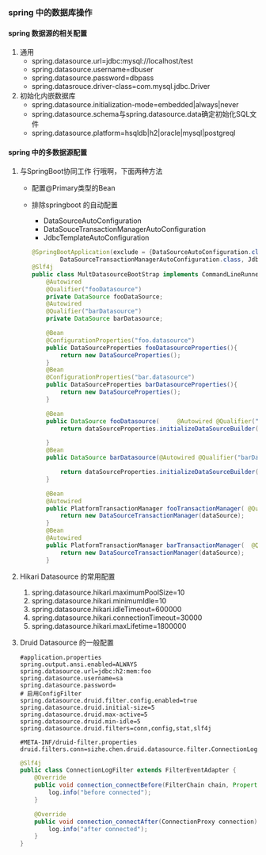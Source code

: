 ### spring 中的数据库操作
#### spring 数据源的相关配置
1. 通用
   * spring.datasource.url=jdbc:mysql://localhost/test
   * spring.datasource.username=dbuser
   * spring.datasource.password=dbpass
   * spring.datasrouce.driver-class=com.mysql.jdbc.Driver
2. 初始化内嵌数据库
   * spring.datasource.initialization-mode=embedded|always|never
   * spring.datasource.schema与spring.datasource.data确定初始化SQL文件
   * spring.datasource.platform=hsqldb|h2|oracle|mysql|postgreql



#### spring 中的多数据源配置

1. 与SpringBoot协同工作 行哦啊，下面两种方法    

   * 配置@Primary类型的Bean

   * 排除springboot 的自动配置

     * DataSourceAutoConfiguration
     * DataSouceTransactionManagerAutoConfiguration
     * JdbcTemplateAutoConfiguration

     ``` java
     @SpringBootApplication(exclude = {DataSourceAutoConfiguration.class,
             DataSourceTransactionManagerAutoConfiguration.class, JdbcTemplateAutoConfiguration.class})
     @Slf4j
     public class MultDatasourceBootStrap implements CommandLineRunner {
         @Autowired
         @Qualifier("fooDatasource")
         private DataSource fooDataSource;
         @Autowired
         @Qualifier("barDatasource")
         private DataSource barDatasource;
     
         @Bean
         @ConfigurationProperties("foo.datasource")
         public DataSourceProperties fooDatasourceProperties(){
             return new DataSourceProperties();
         }
         @Bean
         @ConfigurationProperties("bar.datasource")
         public DataSourceProperties barDatasourceProperties(){
             return new DataSourceProperties();
         }
     
         @Bean
         public DataSource fooDatasource(     @Autowired @Qualifier("fooDatasourceProperties")DataSourceProperties dataSourceProperties ){
             return dataSourceProperties.initializeDataSourceBuilder().build();
     
         }
         @Bean
         public DataSource barDatasource(@Autowired @Qualifier("barDatasourceProperties")DataSourceProperties dataSourceProperties ){
     
             return dataSourceProperties.initializeDataSourceBuilder().build();
         }
     
         @Bean
         @Autowired
         public PlatformTransactionManager fooTransactionManager( @Qualifier("fooDatasource")DataSource dataSource){
             return new DataSourceTransactionManager(dataSource);
         }
         @Bean
         @Autowired
         public PlatformTransactionManager barTransactionManager(  @Qualifier("barDatasource")DataSource dataSource){
             return new DataSourceTransactionManager(dataSource);
         }
     
     ```

     

2. Hikari Datasource 的常用配置

   1. spring.datasource.hikari.maximumPoolSize=10
   2. spring.datasource.hikari.minimumIdle=10
   3. spring.datasource.hikari.idleTimeout=600000
   4. spring.datasource.hikari.connectionTimeout=30000
   5. spring.datasource.hikari.maxLifetime=1800000

3. Druid Datasource 的一般配置

   ``` properties
   #application.properties
   spring.output.ansi.enabled=ALWAYS
   spring.datasource.url=jdbc:h2:mem:foo
   spring.datasource.username=sa
   spring.datasource.password=
   # 启用ConfigFilter
   spring.datasource.druid.filter.config.enabled=true
   spring.datasource.druid.initial-size=5
   spring.datasource.druid.max-active=5
   spring.datasource.druid.min-idle=5
   spring.datasource.druid.filters=conn,config,stat,slf4j
   ```

   ``` properties
   #META-INF/druid-filter.properties
   druid.filters.conn=sizhe.chen.druid.datasource.filter.ConnectionLogFilter
   ```

   ``` java
   @Slf4j
   public class ConnectionLogFilter extends FilterEventAdapter {
       @Override
       public void connection_connectBefore(FilterChain chain, Properties info) {
           log.info("before connected");
       }
   
       @Override
       public void connection_connectAfter(ConnectionProxy connection) {
           log.info("after connected");
       }
   }
   ```

   